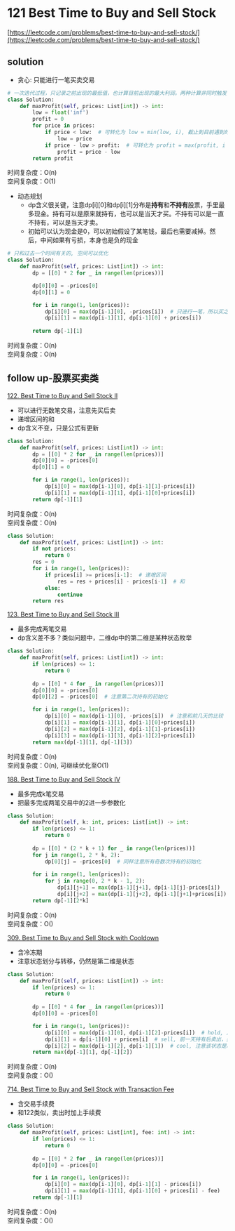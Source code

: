 # 121 Best Time to Buy and Sell Stock
[https://leetcode.com/problems/best-time-to-buy-and-sell-stock/](https://leetcode.com/problems/best-time-to-buy-and-sell-stock/)


## solution

- 贪心: 只能进行一笔买卖交易
```python
# 一次迭代过程，只记录之前出现的最低值，也计算目前出现的最大利润。两种计算非同时触发
class Solution:
    def maxProfit(self, prices: List[int]) -> int:
        low = float('inf')
        profit = 0
        for price in prices:
            if price < low:  # 可转化为 low = min(low, i), 截止到目前遇到的最低价格
                low = price
            if price - low > profit:  # 可转化为 profit = max(profit, i - low), 截止目前的最大利润
                profit = price - low
        return profit        
```
时间复杂度：O(n) <br>
空间复杂度：O(1)

- 动态规划
  - dp含义很关键，注意dp[i][0]和dp[i][1]分布是**持有**和**不持有**股票，手里最多现金。持有可以是原来就持有，也可以是当天才买。不持有可以是一直不持有，可以是当天才卖。
  - 初始可以认为现金是0，可以初始假设了某笔钱，最后也需要减掉。然后，中间如果有亏损，本身也是负的现金
```python
# 只和过去一个时间有关的, 空间可以优化
class Solution:
    def maxProfit(self, prices: List[int]) -> int:
        dp = [[0] * 2 for _ in range(len(prices))]

        dp[0][0] = -prices[0]
        dp[0][1] = 0

        for i in range(1, len(prices)):
            dp[i][0] = max(dp[i-1][0], -prices[i])  # 只进行一笔，所以买之后利润肯定是-当前价格
            dp[i][1] = max(dp[i-1][1], dp[i-1][0] + prices[i])
        
        return dp[-1][1]
```
时间复杂度：O(n) <br>
空间复杂度：O(n)


## follow up-股票买卖类

[122. Best Time to Buy and Sell Stock II](https://leetcode.com/problems/best-time-to-buy-and-sell-stock-ii/)
- 可以进行无数笔交易，注意先买后卖
- 递增区间的和
- dp含义不变，只是公式有更新

```python
class Solution:
    def maxProfit(self, prices: List[int]) -> int:
        dp = [[0] * 2 for _ in range(len(prices))]
        dp[0][0] = -prices[0]
        dp[0][1] = 0

        for i in range(1, len(prices)):
            dp[i][0] = max(dp[i-1][0], dp[i-1][1]-prices[i])
            dp[i][1] = max(dp[i-1][1], dp[i-1][0]+prices[i])
        return dp[-1][1]
```
时间复杂度：O(n) <br>
空间复杂度：O(n)

```python
class Solution:
    def maxProfit(self, prices: List[int]) -> int:
        if not prices:
            return 0
        res = 0
        for i in range(1, len(prices)):
            if prices[i] >= prices[i-1]:  # 递增区间
                res = res + prices[i] - prices[i-1]  # 和
            else:
                continue
        return res
```

[123. Best Time to Buy and Sell Stock III](https://leetcode.com/problems/best-time-to-buy-and-sell-stock-iii/)
- 最多完成两笔交易
- dp含义差不多？类似问题中，二维dp中的第二维是某种状态枚举
```python
class Solution:
    def maxProfit(self, prices: List[int]) -> int:
        if len(prices) <= 1:
            return 0
        
        dp = [[0] * 4 for _ in range(len(prices))]
        dp[0][0] = -prices[0]
        dp[0][2] = -prices[0]  # 注意第二次持有的初始化

        for i in range(1, len(prices)):
            dp[i][0] = max(dp[i-1][0], -prices[i])  # 注意和前几天的比较
            dp[i][1] = max(dp[i-1][1], dp[i-1][0]+prices[i])
            dp[i][2] = max(dp[i-1][2], dp[i-1][1]-prices[i])
            dp[i][3] = max(dp[i-1][3], dp[i-1][2]+prices[i])
        return max(dp[-1][1], dp[-1][3])
```
时间复杂度：O(n) <br>
空间复杂度：O(n), 可继续优化至O(1)


[188. Best Time to Buy and Sell Stock IV](https://leetcode.com/problems/best-time-to-buy-and-sell-stock-iv/)
- 最多完成k笔交易
- 把最多完成两笔交易中的2进一步参数化
```python
class Solution:
    def maxProfit(self, k: int, prices: List[int]) -> int:
        if len(prices) <= 1:
            return 0
        
        dp = [[0] * (2 * k + 1) for _ in range(len(prices))]
        for j in range(1, 2 * k, 2):
            dp[0][j] = -prices[0]  # 同样注意所有奇数次持有的初始化
        
        for i in range(1, len(prices)):
            for j in range(0, 2 * k - 1, 2):
                dp[i][j+1] = max(dp[i-1][j+1], dp[i-1][j]-prices[i])
                dp[i][j+2] = max(dp[i-1][j+2], dp[i-1][j+1]+prices[i])
        return dp[-1][2*k]
```
时间复杂度：O(n) <br>
空间复杂度：O()


[309. Best Time to Buy and Sell Stock with Cooldown](https://leetcode.com/problems/best-time-to-buy-and-sell-stock-with-cooldown/)
- 含冷冻期
- 注意状态划分与转移，仍然是第二维是状态
```python
class Solution:
    def maxProfit(self, prices: List[int]) -> int:
        if len(prices) <= 1:
            return 0
        
        dp = [[0] * 4 for _ in range(len(prices))]
        dp[0][0] = -prices[0]

        for i in range(1, len(prices)):
            dp[i][0] = max(dp[i-1][0], dp[i-1][2]-prices[i])  # hold, 之前持有或非冷冻期买入
            dp[i][1] = dp[i-1][0] + prices[i]  # sell, 前一天持有后卖出，卖出后进入的是冷冻状态，因此没有dp[i-1][1]     
            dp[i][2] = max(dp[i-1][2], dp[i-1][1])  # cool, 注意该状态是冷冻或冷冻期之后可买入的状态， 因此还要和自己过去比较
        return max(dp[-1][1], dp[-1][2])
```
时间复杂度：O(n) <br>
空间复杂度：O()


[714. Best Time to Buy and Sell Stock with Transaction Fee](https://leetcode.com/problems/best-time-to-buy-and-sell-stock-with-transaction-fee/)
- 含交易手续费
- 和122类似，卖出时加上手续费
```python
class Solution:
    def maxProfit(self, prices: List[int], fee: int) -> int:
        if len(prices) <= 1:
            return 0
        
        dp = [[0] * 2 for _ in range(len(prices))]
        dp[0][0] = -prices[0]

        for i in range(1, len(prices)):
            dp[i][0] = max(dp[i-1][0], dp[i-1][1] - prices[i])
            dp[i][1] = max(dp[i-1][1], dp[i-1][0] + prices[i] - fee)
        return dp[-1][1]
```
时间复杂度：O(n) <br>
空间复杂度：O()
